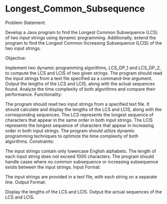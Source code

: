 # Longest_Common_Subsequence

Problem Statement:

Develop a Java program to find the Longest Common Subsequence (LCS) of two input strings using dynamic programming. Additionally, extend the program to find the Longest Common Increasing Subsequence (LCIS) of the two input strings.

Objective:

Implement two dynamic programming algorithms, LCS_DP_1 and LCS_DP_2, to compute the LCS and LCIS of two given strings.
The program should read the input strings from a text file specified as a command-line argument.
Output the lengths of the LCS and LCIS, along with the actual sequences found.
Analyze the time complexity of both algorithms and compare their performance.
Functionality:

The program should read two input strings from a specified text file.
It should calculate and display the lengths of the LCS and LCIS, along with the corresponding sequences.
The LCS represents the longest sequence of characters that appear in the same order in both input strings.
The LCIS represents the longest sequence of characters that appear in increasing order in both input strings.
The program should utilize dynamic programming techniques to optimize the time complexity of both algorithms.
Constraints:

The input strings contain only lowercase English alphabets.
The length of each input string does not exceed 1000 characters.
The program should handle cases where no common subsequence or increasing subsequence exists between the input strings.
Input Format:

The input strings are provided in a text file, with each string on a separate line.
Output Format:

Display the lengths of the LCS and LCIS.
Output the actual sequences of the LCS and LCIS.
